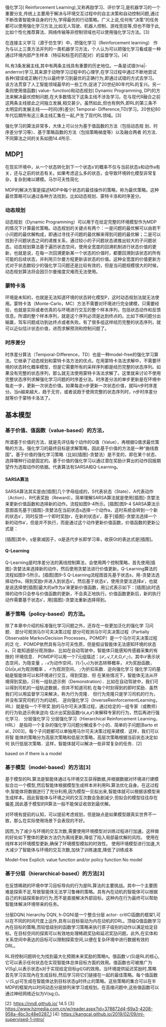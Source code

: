 

<!--
 * @version:
 * @Author:  StevenJokess https://github.com/StevenJokess
 * @Date: 2020-10-08 19:50:12
 * @LastEditors:  StevenJokess https://github.com/StevenJokess
 * @LastEditTime: 2020-12-27 17:27:29
 * @Description:
 * @TODO::
 * @Reference:
-->

强化学习( Reinforcement Learning),又称再励学习、评价学习,是机器学习的一个重要分支,传统上主要用于解决与环境交互过程中的自主决策和自动控制问题,通过不断改善智能体自身的行为,学得最优的行动策略。广义上说,任何有“决策”的任务都可以使用强化学习方法,比如无人驾驶、机器人控制、游戏竞技等,但也不限于此,比如个性化推荐算法、网络传输等非控制领域也可以使用强化学习方法。[3]

在连接主义学习（源于仿生学）中，把强化学习（Reinforcement learning） 作为与以上三类方法并列的一类机器学习方法，个人认为可以把强化学习看成是一种通过环境内部产生样本（特征和标签的匹配对）的监督学习。[4]

RL有3条发展主线,其中有两条主线具有重要的历史地位。一条是试错(tria|- anderror)学习,其来源于动物学习过程中的心理学,在学习过程中通过不断地尝试各种(错误或正确)行为以最终学习到最优的正确行为,即通过试错的方式去学习。该方法贯穿了人工智能领域最早的一些工作,促进了20世纪80年代RL的复兴。另一条则使用值函数( value- function)和动态规划( Dynamic Programming, DP)的方法来解决最优控制问题,在大多数情况下这条主线不涉及学习。在与现代R融合之前这两条主线彼此之间独立发展,相交甚少。虽然如此,但也有例外,即RL的第三条不太明显的发展主线——时间(序)差分( Temporal- Difference,TD)学习。20世纪80年代后期所有这三条主线汇集在一起,产生了现代RL领域。[3]

强化学习的算法非常多，大体上可以分为基于值函数的方法（包括动态规 划、时序差分学习等）、基于策略函数的方法（包括策略梯度等）以及融合两者 的方法．不同算法之间的关系如图14.4所示．

## MDP[1]

在现实环境中，从一个状态转化到下一个状态s′的概率不仅与当前状态s和动作a有关，还与之前的状态有关。如果考虑这么多的状态，会导致环境转化模型非常复杂，复杂到难以建模。马尔可夫性简化

MDP的解决方案是描述MDP中每个状态的最佳操作的策略，称为最优策略。这种最优策略可以通过各种方法找到，比如动态规划、蒙特卡洛和时序差分。

### 动态规划

动态规划（Dynamic Programming）可以用于在给定完整的环境模型作为MDP的情况下计算最优策略。动态规划的关键点有两个：一是问题的最优解可以由若干小问题的最优解构成，即通过寻找子问题的最优解来得到问题的最优解；二是可以找到子问题状态之间的递推关系，通过较小的子问题状态递推出较大的子问题状态。动态规划算法基于遍历状态空间，使用全宽度的回溯机制进行状态价值的更新，也就是说，在每一次回溯更新某一个状态的价值时，都要回溯到该状态的所有可能的后续状态，并利用贝尔曼方程更新该状态的价值。这种全宽度的价值更新方式对于状态数较少的强化学习问题还是比较有效的，但是当问题规模很大的时候，动态规划算法将会因贝尔曼维度灾难而无法使用。

### 蒙特卡洛

环境是未知的，也就是无法知道环境的状态转化模型P，这时动态规划法就无法使用。蒙特卡洛（Monte-Carlo，MC）方法不需要对环境进行完全建模，只需要经验，也就是实际或者仿真的与环境进行交互的整个样本序列，包括状态动作和反馈信息。所谓的整个样本序列，就是这个序列必须是达到终点的。比如下棋问题分出输赢，驾车问题成功到达终点或者失败。有了很多组这样经历完整的状态序列，就可以近似估计状态价值，进而求解预测和控制问题了。

### 时序差分

时序差分算法（Temporal-Difference，TD）也是一种model-free的强化学习算法。它继承了动态规划和蒙特卡洛方法的优点。在用蒙特卡洛法求解中，不需要环境的状态转化概率模型，但是它需要所有的采样序列都是经历完整的状态序列。如果没有完整的状态序列，那么就无法使用蒙特卡洛法求解了。这里就来讨论不使用完整状态序列求解强化学习问题的时序差分法。时序差分法的单步更新是在环境中每走一步，更新一次状态价值。如果每走n步更新一次状态价值，就叫n步时序差分。当n越来越大，趋于无穷，或者说趋于使用完整的状态序列时，n步时序差分就等价于蒙特卡洛法了。

## 基本模型

### 基于价值、值函数（value-based）的方法，

所谓基于价值的方法，就是先评估每个动作的Q值（Value），再根据Q值求最优策略的方法。强化学习的最终目标是求解策略，因此基于价值的方法是一种“曲线救国”。基于价值的强化学习策略（比如[插图]-贪婪法）是不变的，即在某个状态、选择哪种行动是固定的。基于价值的强化学习以通过潜在奖励计算出的动作回报期望作为选取动作的依据。代表算法有SARSA和Q-Learning。

#### SARSA算法

SARSA算法其实是由[插图]几个字母组成的，S代表状态（State）、A代表动作（Action）、R代表奖励（Reward）。简单理解SARSA算法就是使用[插图]-贪婪法来更新价值函数和选择新的动作。流程如图9-4所示。[插图]图9-4 SARSA算法示意图首先基于[插图]-贪婪法在当前状态s选择一个动作a，这时系统会转到一个新的状态s′，同时反馈一个即时奖励r，在新的状态s′，基于[插图]-贪婪法选择一个新的动作a′，但是并不执行，而是通过这个动作更新价值函数，价值函数的更新公式是：

[插图]其中，γ是衰减因子，α是迭代步长即学习率，收获Gt的表达式是[插图]。

#### Q-Learning

Q-Learning是时序差分法的离线控制算法，会使用两个控制策略，首先使用[插图]-贪婪法来选择新的动作，然后使用贪婪法进行价值更新。Q-Learning算法的流程如图9-5所示。[插图]图9-5 Q-Learning流程图首先基于状态s，用-贪婪法选择动作a，得到奖励r并进入到状态s′。然后基于状态s′，使用贪婪法选择a′，也就是说选择使[插图]最大的a作为a′来更新价值函数，用公式表示如下：[插图]此时选择的动作只会参与价值函数的更新，不会真正地执行。价值函数更新后，新的执行动作需要基于状态s′，用[插图]-贪婪法重新选择得到。


### 基于策略（policy-based）的方法。

除了本章中介绍的标准强化学习问题之外，还存在一些更加泛化的强化学 习问题． 部分可观测马尔可夫决策过程 部分可观测马尔可夫决策过程（Partially Observable MarkovDecision Processes，POMDP）是一个马尔可夫决策过程的泛 化．POMDP依然具有马尔可夫性质，但是假设智能体无法感知环境的状态𝑠，只 能知道部分观测值𝑜．比如在自动驾驶中，智能体只能感知传感器采集的有限的 环境信息． POMDP可以用一个7元组描述：(𝒮,𝒜,𝑇,𝑅,Ω,𝒪,𝛾)，其中𝒮表示状态空间，为隐变量 ，𝒜为动作空间，𝑇(𝑠′|𝑠,𝑎)为状态转移概率， 𝑅为奖励函数，Ω(𝑜|𝑠,𝑎)为观测概率 ， 𝒪为观测空间， 𝛾为折扣系数．逆向强化学习 强化学习的基础是智能体可以和环境进行交互，得到奖励．但 在某些情况下，智能体无法从环境得到奖励，只有一组轨迹示例（Demonstration）．比如在自动驾驶中，我们可以得到司机的一组轨迹数据，但并不知道司机 在每个时刻得到的即时奖励．虽然我们可以用监督学习来解决，称为行为克隆． 但行为克隆只是学习司机的行为，并没有深究司机行为的动机． 逆向强化学习（InverseReinforcementLearning，IRL）就是指一个不带奖 励的马尔可夫决策过程，通过给定的一组专家（或教师）的行为轨迹示例来逆向 估计出奖励函数𝑟(𝑠,𝑎,𝑠′)来解释专家的行为，然后再进行强化学习． 分层强化学习 分层强化学习（Hierarchical Reinforcement Learning，HRL） 是指将一个复杂的强化学习问题分解成多个小的、简单的子问题[Barto et al., 2003]，每个子问题都可以单独用马尔可夫决策过程来建模．这样，我们可以将智 能体的策略分为高层次策略和低层次策略，高层次策略根据当前状态决定如何 执行低层次策略．这样，智能体就可以解决一些非常复杂的任务．[2]


based on if there is a model

### 基于模型（model-based）的方法[3]

基于模型的RL算法是智能体通过与环境交互获得数据,并根据数据对环境进行建模拟合岀一个模型,然后智能体根据模型生成样本并利用RL算法优化自身。在这过程中,智能体将数据迸行了充分利用,因为模型一旦拟出来,智能体就可以根据该模型来生成样本。因此智能体与环境之间的交互次数会急剧減少,但拟合的模型往往存在偏差,因此基于模型的R算法一般不能保证收敛到最优解。

对环境有提前的认知，可以提前考虑规划，但是缺点是如果模型跟真实世界不一致，那么在实际使用场景下会表现的不好。

因而,为了减少与环境的交互次数,需要使用环境模型对训练过程进行加速。这样做的好处如下整体的更新方法仍为离线更新,降低了陷入局部最优解的风险。
使用在线样本对环境模型更新,确保了环境模型模拟的时效性。
使用环境模型进行加速,大大减少了智能体与环境的交互次数,加快了训练速度,降低了训练成本

Model-free
Explicit: value function and/or policy function
No model


### 基于分层（hierarchical-based）的方法[3]

在反馈稀疏的环境中学习目标导向的行为是RL算法的主要挑战。其中一个主要困难是探索不足,导致智能体无法学习鲁棒的策略。具有內在动机的智能体可以根据自己的利益探索新的行为,而不是直接解决外部目标。这种内在行为最终可以帮助智能体解决环境带来的任务。

分层DQN( hierarchy DQN, h-DQN)是一个整合分层 actor- critICl函数的框架1,可以在不同的时间尺度上运作,具有以目标驱动为内在动机的DRL。顶级Q值函数学习內在目标的策略,而较低级别的函数学习策略来执行原子级别的动作以满足给定目标。在目标空间的探索可以有效地处理稀疏奖劢和延迟奖劢问题。此外,在实体和关系空间中表达的目标可以限制探索空间,以便在复杂环境中进行数据有效的DRL。

RL将控制问题转化为找到最大化预期未来奖励的策略π。值函数∨(S)是RL的核心,它可以表示任何状态在实现智能体总体目标方面的效用。值函数也可被推广为V(Sg),以表示状态s对于实现给定目标g∈G的效用。当环境提供延迟奖励时,策略首先学习实现內在生成目标,然后学习将它们链接在一起的最佳策略。每个值函数∨(S,g)可生成在智能体达到目标状态g时终止的策略。这些策略的集合可以在半MDP的框架内以时间动态分层排列来学习或规划。在高维问题中,这些值函数可以通过神经网络近似为V(sg;()。


[1]: https://weread.qq.com/web/reader/62332d007190b92f62371aek92c3210025c92cc22753209
[2]: https://nndl.github.io/ 14.5
[3]: https://www.hzmedia.com.cn/w/reader.aspx?id=378872d4-69a3-4208-958a-4bc3c48e0287_1
[4]: https://kangcai.github.io/2019/02/09/ml-supervised-1-intro/
